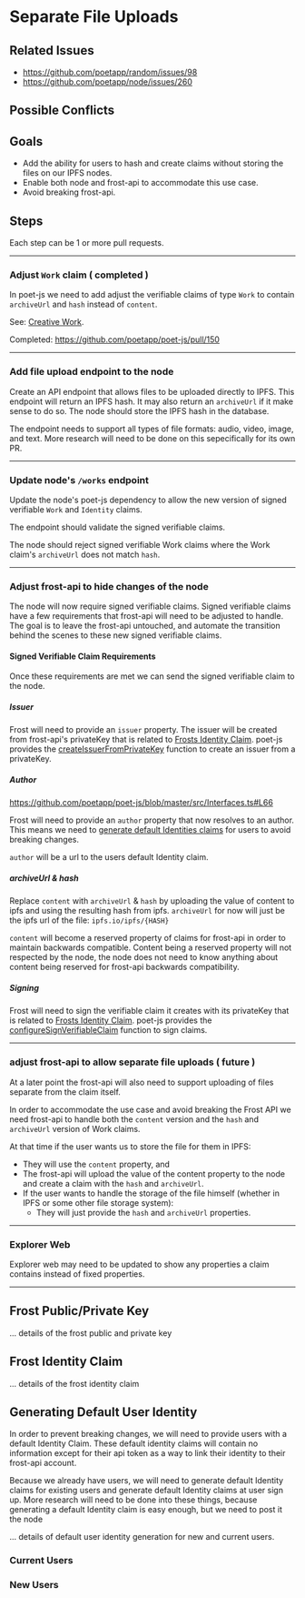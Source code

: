 # Separate File Uploads

## Related Issues
- https://github.com/poetapp/random/issues/98
- https://github.com/poetapp/node/issues/260

## Possible Conflicts

## Goals
 * Add the ability for users to hash and create claims without storing the files on our IPFS nodes.
 * Enable both node and frost-api to accommodate this use case.
 * Avoid breaking frost-api.

## Steps

Each step can be 1 or more pull requests.

---- 

### Adjust `Work` claim ( completed )

In poet-js we need to add adjust the verifiable claims of type `Work` to contain `archiveUrl` and `hash` instead of `content`.

See: [Creative Work](https://github.com/poetapp/random/blob/master/claim-types/creative-work.md).

Completed: https://github.com/poetapp/poet-js/pull/150

----

### Add file upload endpoint to the node

Create an API endpoint that allows files to be uploaded directly to IPFS. This endpoint will return an IPFS hash. It may also return an `archiveUrl` if it make sense to do so. The node should store the IPFS hash in the database.

The endpoint needs to support all types of file formats: audio, video, image, and text. More research will need to be done on this sepecifically for its own PR.

---- 

### Update node's `/works` endpoint

Update the node's poet-js dependency to allow the new version of signed verifiable `Work` and `Identity` claims.

The endpoint should validate the signed verifiable claims.

The node should reject signed verifiable Work claims where the Work claim's `archiveUrl` does not match `hash`.

---- 

### Adjust frost-api to hide changes of the node

The node will now require signed verifiable claims. Signed verifiable claims have a few requirements that frost-api will need to be adjusted to handle. The goal is to leave the frost-api untouched, and automate the transition behind the scenes to these new signed verifiable claims.

#### Signed Verifiable Claim Requirements

Once these requirements are met we can send the signed verifiable claim to the node.

##### Issuer

Frost will need to provide an `issuer` property. The issuer will be created from frost-api's privateKey that is related to [Frosts Identity Claim](#frost-identity-claim). poet-js provides the [createIssuerFromPrivateKey](https://github.com/poetapp/poet-js/blob/master/src/util/KeyHelper.ts#L106) function to create an issuer from a privateKey.

##### Author

https://github.com/poetapp/poet-js/blob/master/src/Interfaces.ts#L66

Frost will need to provide an `author` property that now resolves to an author. This means we need to [generate default Identities claims](#generating-default-user-identity) for users to avoid breaking changes.

`author` will be a url to the users default Identity claim.

##### archiveUrl & hash

Replace `content` with `archiveUrl` & `hash` by uploading the value of content to ipfs and using the resulting hash from ipfs. `archiveUrl` for now will just be the ipfs url of the file: `ipfs.io/ipfs/{HASH}`

`content` will become a reserved property of claims for frost-api in order to maintain backwards compatible. Content being a reserved property will not respected by the node, the node does not need to know anything about content being reserved for frost-api backwards compatibility.

##### Signing

Frost will need to sign the verifiable claim it creates with its privateKey that is related to [Frosts Identity Claim](#frost-identity-claim). poet-js provides the [configureSignVerifiableClaim](https://github.com/poetapp/poet-js/blob/master/src/VerifiableClaimSigner.ts#L48) function to sign claims.

----

### adjust frost-api to allow separate file uploads ( future )

At a later point the frost-api will also need to support uploading of files separate from the claim itself.

In order to accommodate the use case and avoid breaking the Frost API we need frost-api to handle both the `content` version and the `hash` and `archiveUrl` version of Work claims.

At that time if the user wants us to store the file for them in IPFS:
  * They will use the `content` property, and
  * The frost-api will upload the value of the content property to the node and create a claim with the `hash` and `archiveUrl`.
* If the user wants to handle the storage of the file himself (whether in IPFS or some other file storage system):
  * They will just provide the `hash` and `archiveUrl` properties.


---- 

### Explorer Web

Explorer web may need to be updated to show any properties a claim contains instead of fixed properties.

----

## Frost Public/Private Key

... details of the frost public and private key 

## Frost Identity Claim

... details of the frost identity claim

## Generating Default User Identity

In order to prevent breaking changes, we will need to provide users with a default Identity Claim. These default identity claims will contain no information except for their api token as a way to link their identity to their frost-api account.

Because we already have users, we will need to generate default Identity claims for existing users and generate default Identity claims at user sign up. More research will need to be done into these things, because generating a default Identity claim is easy enough, but we need to post it the node 


... details of default user identity generation for new and current users.

### Current Users

### New Users





